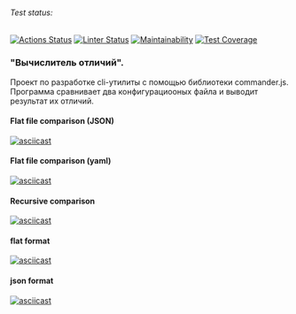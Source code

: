 ###### Test status:
[![Actions Status](https://github.com/natakhrom/frontend-project-lvl2/workflows/hexlet-check/badge.svg)](https://github.com/natakhrom/frontend-project-lvl2/actions)
[![Linter Status](https://github.com/natakhrom/frontend-project-lvl2/actions/workflows/secondProject.yml/badge.svg)](https://github.com/natakhrom/frontend-project-lvl2/actions)
[![Maintainability](https://api.codeclimate.com/v1/badges/51f2b6759338846909a3/maintainability)](https://codeclimate.com/github/natakhrom/frontend-project-lvl2/maintainability)
[![Test Coverage](https://api.codeclimate.com/v1/badges/51f2b6759338846909a3/test_coverage)](https://codeclimate.com/github/natakhrom/frontend-project-lvl2/test_coverage)

### "Вычислитель отличий".
Проект по разработке cli-утилиты с помощью библиотеки commander.js.
Программа сравнивает два конфигурациооных файла и выводит результат их отличий.

#### Flat file comparison (JSON)
[![asciicast](https://asciinema.org/a/XSMXJIIDfHpdrHoq3KvIPUMK7.svg)](https://asciinema.org/a/XSMXJIIDfHpdrHoq3KvIPUMK7)

#### Flat file comparison (yaml)
[![asciicast](https://asciinema.org/a/vvxerta4QekejKVtnUPPosfeL.svg)](https://asciinema.org/a/vvxerta4QekejKVtnUPPosfeL)

#### Recursive comparison
[![asciicast](https://asciinema.org/a/e9LDo4Pih6CC8bErnjxCJNXHS.svg)](https://asciinema.org/a/e9LDo4Pih6CC8bErnjxCJNXHS)

#### flat format
[![asciicast](https://asciinema.org/a/ycBGFRB7iBNoBzbzTiQGylXd5.svg)](https://asciinema.org/a/ycBGFRB7iBNoBzbzTiQGylXd5)

#### json format
[![asciicast](https://asciinema.org/a/M1K374xFnNRTNTP7Xt2O0C07s.svg)](https://asciinema.org/a/M1K374xFnNRTNTP7Xt2O0C07s)